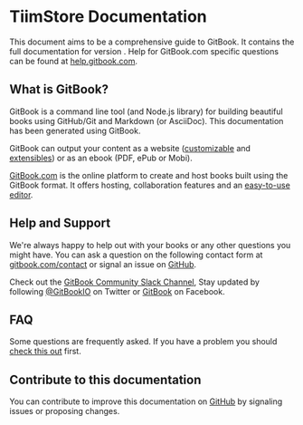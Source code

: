 # TiimStore Documentation

This document aims to be a comprehensive guide to GitBook. It contains the full documentation for version . Help for GitBook.com specific questions can be found at [help.gitbook.com](https://help.gitbook.com).

## What is GitBook?

GitBook is a command line tool \(and Node.js library\) for building beautiful books using GitHub/Git and Markdown \(or AsciiDoc\). This documentation has been generated using GitBook.

GitBook can output your content as a website \([customizable](themes.md) and [extensibles]()\) or as an ebook \(PDF, ePub or Mobi\).

[GitBook.com](https://www.gitbook.com) is the online platform to create and host books built using the GitBook format. It offers hosting, collaboration features and an [easy-to-use editor](https://www.gitbook.com/editor).

## Help and Support

We're always happy to help out with your books or any other questions you might have. You can ask a question on the following contact form at [gitbook.com/contact](https://www.gitbook.com/contact) or signal an issue on [GitHub](https://github.com/GitbookIO/gitbook).

Check out the [GitBook Community Slack Channel](https://slack.gitbook.com), Stay updated by following [@GitBookIO](https://twitter.com/GitBookIO) on Twitter or [GitBook](https://www.facebook.com/gitbookcom) on Facebook.

## FAQ

Some questions are frequently asked. If you have a problem you should [check this out](faq.md) first.

## Contribute to this documentation

You can contribute to improve this documentation on [GitHub](https://github.com/GitbookIO/gitbook) by signaling issues or proposing changes.

